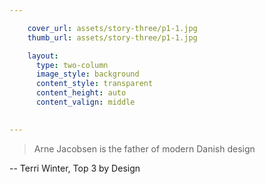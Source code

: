 ```yaml
---

    cover_url: assets/story-three/p1-1.jpg
    thumb_url: assets/story-three/p1-1.jpg

    layout:
      type: two-column
      image_style: background
      content_style: transparent
      content_height: auto
      content_valign: middle
      

---
```


> Arne Jacobsen is the father of modern Danish design

-- Terri Winter, Top 3 by Design